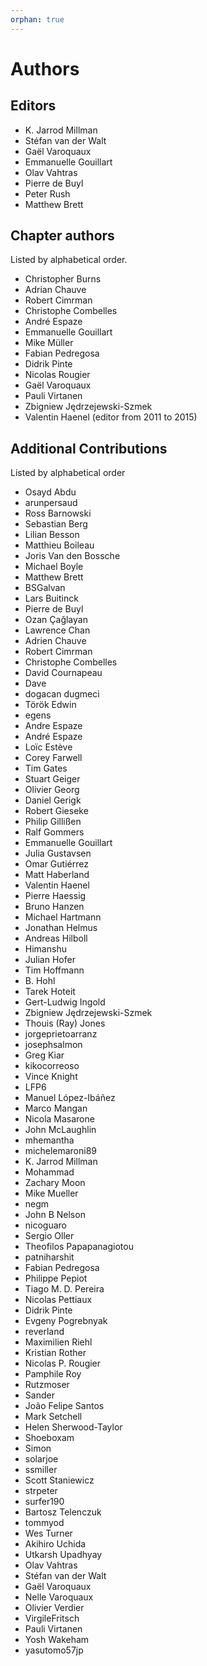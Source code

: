 ```yaml
---
orphan: true
---
```


# Authors

## Editors

- K. Jarrod Millman
- Stéfan van der Walt
- Gaël Varoquaux
- Emmanuelle Gouillart
- Olav Vahtras
- Pierre de Buyl
- Peter Rush
- Matthew Brett

## Chapter authors

Listed by alphabetical order.

- Christopher Burns
- Adrian Chauve
- Robert Cimrman
- Christophe Combelles
- André Espaze
- Emmanuelle Gouillart
- Mike Müller
- Fabian Pedregosa
- Didrik Pinte
- Nicolas Rougier
- Gaël Varoquaux
- Pauli Virtanen
- Zbigniew Jędrzejewski-Szmek
- Valentin Haenel (editor from 2011 to 2015)

## Additional Contributions

Listed by alphabetical order

- Osayd Abdu
- arunpersaud
- Ross Barnowski
- Sebastian Berg
- Lilian Besson
- Matthieu Boileau
- Joris Van den Bossche
- Michael Boyle
- Matthew Brett
- BSGalvan
- Lars Buitinck
- Pierre de Buyl
- Ozan Çağlayan
- Lawrence Chan
- Adrien Chauve
- Robert Cimrman
- Christophe Combelles
- David Cournapeau
- Dave
- dogacan dugmeci
- Török Edwin
- egens
- Andre Espaze
- André Espaze
- Loïc Estève
- Corey Farwell
- Tim Gates
- Stuart Geiger
- Olivier Georg
- Daniel Gerigk
- Robert Gieseke
- Philip Gillißen
- Ralf Gommers
- Emmanuelle Gouillart
- Julia Gustavsen
- Omar Gutiérrez
- Matt Haberland
- Valentin Haenel
- Pierre Haessig
- Bruno Hanzen
- Michael Hartmann
- Jonathan Helmus
- Andreas Hilboll
- Himanshu
- Julian Hofer
- Tim Hoffmann
- B. Hohl
- Tarek Hoteit
- Gert-Ludwig Ingold
- Zbigniew Jędrzejewski-Szmek
- Thouis (Ray) Jones
- jorgeprietoarranz
- josephsalmon
- Greg Kiar
- kikocorreoso
- Vince Knight
- LFP6
- Manuel López-Ibáñez
- Marco Mangan
- Nicola Masarone
- John McLaughlin
- mhemantha
- michelemaroni89
- K. Jarrod Millman
- Mohammad
- Zachary Moon
- Mike Mueller
- negm
- John B Nelson
- nicoguaro
- Sergio Oller
- Theofilos Papapanagiotou
- patniharshit
- Fabian Pedregosa
- Philippe Pepiot
- Tiago M. D. Pereira
- Nicolas Pettiaux
- Didrik Pinte
- Evgeny Pogrebnyak
- reverland
- Maximilien Riehl
- Kristian Rother
- Nicolas P. Rougier
- Pamphile Roy
- Rutzmoser
- Sander
- João Felipe Santos
- Mark Setchell
- Helen Sherwood-Taylor
- Shoeboxam
- Simon
- solarjoe
- ssmiller
- Scott Staniewicz
- strpeter
- surfer190
- Bartosz Telenczuk
- tommyod
- Wes Turner
- Akihiro Uchida
- Utkarsh Upadhyay
- Olav Vahtras
- Stéfan van der Walt
- Gaël Varoquaux
- Nelle Varoquaux
- Olivier Verdier
- VirgileFritsch
- Pauli Virtanen
- Yosh Wakeham
- yasutomo57jp
